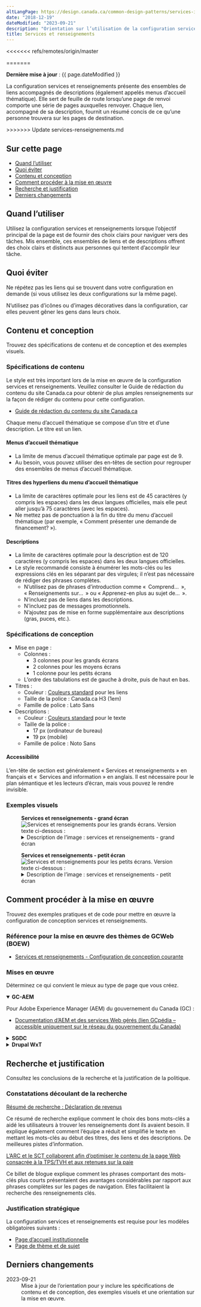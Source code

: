 ```yaml
---
altLangPage: https://design.canada.ca/common-design-patterns/services-information.html
date: "2018-12-19"
dateModified: "2023-09-21"
description: "Orientation sur l’utilisation de la configuration services et renseignements sur le site Canada.ca."
title: Services et renseignements
---
```

<<<<<<< refs/remotes/origin/master




=======
<p><strong>Dernière mise à jour</strong>&nbsp;: {{ page.dateModified }}</p>
<p>La configuration services et renseignements présente des ensembles de liens accompagnés de descriptions (également appelés menus d’accueil thématique). Elle sert de feuille de route lorsqu’une page de renvoi comporte une série de pages auxquelles renvoyer. Chaque lien, accompagné de sa description, fournit un résumé concis de ce qu’une personne trouvera sur les pages de destination.</p>
<div class="pattern-demo mrgn-tp-lg mrgn-bttm-xl"><img src="/images/services-info-generic-en.png" class="img-responsive" alt="" /></div>
>>>>>>> Update services-renseignements.md
<section>
  <h2>Sur cette page</h2>
  <ul>
    <li><a href="#utiliser">Quand l’utiliser</a></li>
    <li><a href="#eviter">Quoi éviter</a></li>
    <li><a href="#contenu">Contenu et conception</a></li>
    <li><a href="#œuvre">Comment procéder à la mise en œuvre</a></li>
    <li><a href="#recherche">Recherche et justification</a></li>
    <li><a href="#changements">Derniers changements</a></li>
  </ul>
</section>
<section id="utiliser">
  <h2>Quand l’utiliser</h2>
  <p>Utilisez la configuration services et renseignements lorsque l’objectif principal de la page est de fournir des choix clairs pour naviguer vers des tâches. Mis ensemble, ces ensembles de liens et de descriptions offrent des choix clairs et distincts aux personnes qui tentent d’accomplir leur tâche.</p>
</section>
<section id="eviter">
  <h2>Quoi éviter</h2>
  <p>Ne répétez pas les liens qui se trouvent dans votre configuration en demande (si vous utilisez les deux configurations sur la même page).</p>
  <p>N’utilisez pas d’icônes ou d’images décoratives dans la configuration, car elles peuvent gêner les gens dans leurs choix.</p>
</section>
<section id="contenu">
  <h2>Contenu et conception</h2>
  <p>Trouvez des spécifications de contenu et de conception et des exemples visuels.</p>
  <h3>Spécifications de contenu</h3>
  <p>Le style est très important lors de la mise en œuvre de la configuration services et renseignements. Veuillez consulter le Guide de rédaction du contenu du site Canada.ca pour obtenir de plus amples renseignements sur la façon de rédiger du contenu pour cette configuration.</p>
  <ul>
    <li><a href="https://conception.canada.ca/guide-redaction/">Guide de rédaction du contenu du site Canada.ca</a></li>
  </ul>
  <p>Chaque menu d’accueil thématique se compose d’un titre et d’une description. Le titre est un lien.</p>
  <h4>Menus d’accueil thématique</h4>
  <ul>
    <li>La limite de menus d’accueil thématique optimale par page est de 9.</li>
    <li>Au besoin, vous pouvez utiliser des en-têtes de section pour regrouper des ensembles de menus d’accueil thématique.</li>
  </ul>
  <h4>Titres des hyperliens du menu d’accueil thématique</h4>
  <ul>
    <li>La limite de caractères optimale pour les liens est de 45 caractères (y compris les espaces) dans les deux langues officielles, mais elle peut aller jusqu’à 75 caractères (avec les espaces).</li>
    <li>Ne mettez pas de ponctuation à la fin du titre du menu d’accueil thématique (par exemple, &laquo;&nbsp;Comment présenter une demande de financement?&nbsp;&raquo;).</li>
  </ul>
  <h4>Descriptions</h4>
  <ul>
    <li>La limite de caractères optimale pour la description est de 120 caractères (y compris les espaces) dans les deux langues officielles.</li>
    <li>Le style recommandé consiste à énumérer les mots-clés ou les expressions clés en les séparant par des virgules; il n’est pas nécessaire de rédiger des phrases complètes.
      <ul>
        <li>N’utilisez pas de phrases d’introduction comme &laquo;&nbsp; Comprend… &nbsp;&raquo;, &laquo;&nbsp;Renseignements sur… &nbsp;&raquo; ou &laquo;&nbsp;Apprenez-en plus au sujet de… &nbsp;&raquo;.</li>
        <li>N’incluez pas de liens dans les descriptions.</li>
        <li>N’incluez pas de messages promotionnels.</li>
        <li>N’ajoutez pas de mise en forme supplémentaire aux descriptions (gras, puces, etc.).</li>
      </ul>
    </li>
  </ul>
  <h3>Spécifications de conception</h3>
  <ul>
    <li>Mise en page&nbsp;:
      <ul>
        <li>Colonnes&nbsp;:
          <ul>
            <li>3 colonnes pour les grands écrans</li>
            <li>2 colonnes pour les moyens écrans</li>
            <li>1 colonne pour les petits écrans</li>
          </ul>
        </li>
        <li>L’ordre des tabulations est de gauche à droite, puis de haut en bas.</li>
      </ul>
    </li>
    <li>
        Titres&nbsp;:
        <ul>
            <li>Couleur&nbsp;: <a href="https://design.canada.ca/styles/colours.html">Couleurs standard</a> pour les liens</li>
            <li>Taille de la police&nbsp;: Canada.ca H3 (1em)</li>
            <li>Famille de police&nbsp;: Lato Sans</li>
        </ul>
    </li>
    <li>Descriptions&nbsp;:
      <ul>
        <li>Couleur&nbsp;: <a href="/styles/couleurs.html">Couleurs standard</a> pour le texte</li>
        <li>Taille de la police&nbsp;:
          <ul>
            <li>17&nbsp;px (ordinateur de bureau)</li>
            <li>19&nbsp;px (mobile)</li>
          </ul>
        </li>
        <li>Famille de police&nbsp;: Noto Sans</li>
      </ul>
    </li>
  </ul>
  <h4>Accessibilité</h4>
  <p>L’en-tête de section est généralement &laquo;&nbsp;Services et renseignements&nbsp;&raquo; en français et &laquo;&nbsp; Services and information&nbsp;&raquo; en anglais. Il est nécessaire pour le plan sémantique et les lecteurs d’écran, mais vous pouvez le rendre invisible.</p>
  <h3>Exemples visuels</h3>
  <div class="pattern-demo mrgn-tp-md mrgn-bttm-md">
    <figure class="mrgn-tp-md mrgn-bttm-lg">
      <figcaption><b>Services et renseignements - grand écran</b></figcaption>
      <img src="/images/services-info-fr.png" class="img-responsive" alt="Services et renseignements pour les grands écrans. Version texte ci-dessous&nbsp;:" />
      <details>
        <summary class="wb-toggle" data-toggle='{"print":"on"}'>Description de l’image&nbsp;: services et renseignements - grand écran</summary>
        <p>Neuf menus d’accueil thématique distincts sont affichés sur trois colonnes et trois lignes. Le titre de chaque menu d’accueil thématique est un lien. En dessous du titre figurent des mots-clés qui décrivent ce que l’on trouvera en cliquant sur le titre du lien.</p>
      </details>
    </figure>
  </div>
  <div class="pattern-demo mrgn-tp-md mrgn-bttm-md">
    <figure class="mrgn-tp-md mrgn-bttm-lg">
      <figcaption><b>Services et renseignements - petit écran</b></figcaption>
      <img src="/images/services-info-sm-fr.png" class="img-responsive" alt="Services et renseignements pour les petits écrans. Version texte ci-dessous&nbsp;:" />
      <details>
        <summary class="wb-toggle" data-toggle='{"print":"on"}'>Description de l’image&nbsp;: services et renseignements - petit écran</summary>
        <p>Neuf menus d’accueil thématique distincts sont affichés sous forme de liste. Le titre de chaque menu d’accueil thématique est un lien. En dessous du titre figurent des mots-clés qui décrivent ce que l’on trouvera en cliquant sur le titre du lien.</p>
      </details>
    </figure>
  </div>
</section>
<section id="œuvre">
  <h2>Comment procéder à la mise en œuvre</h2>
  <p>Trouvez des exemples pratiques et de code pour mettre en œuvre la configuration de conception services et renseignements.</p>
  <h3>Référence pour la mise en œuvre des thèmes de GCWeb (BOEW)</h3>
  <ul>
    <li><a href="https://wet-boew.github.io/GCWeb/components/gc-servinfo/gc-srvinfo.html">Services et renseignements&nbsp;-&nbsp;Configuration de conception courante</a></li>
  </ul>
  <h3>Mises en œuvre</h3>
  <p>Déterminez ce qui convient le mieux au type de page que vous créez.</p>
  <div class="row">
    <div class="col-md-8">
      <div class="wb-tabs mrgn-tp-lg">
        <div class="tabpanels">
          <details id="004" open="open">
            <summary><strong>GC-AEM</strong></summary>
            <p class="mrgn-tp-lg">Pour Adobe Experience Manager (AEM) du gouvernement du Canada (GC)&nbsp;:</p>
            <ul>
              <li><a href="https://www.gcpedia.gc.ca/wiki/Documentation_d%27AEM_sp%C3%A9cifique_au_GC_6.5">Documentation d’AEM et des services Web gérés (lien GCpédia – accessible uniquement sur le réseau du gouvernement du Canada)</a></li>
            </ul>
          </details>
          <details id="005">
            <summary><strong>SGDC</strong></summary>
            <p class="mrgn-tp-lg">Pour la Solution de gabarits à déploiement centralisé (SGDC)&nbsp;:</p>
            <ul>
              <li><a href="https://cenw-wscoe.github.io/sgdc-cdts/docs/index-fr.html">Documentation de la SGDC</a></li>
            </ul>
          </details>
          <details id="006">
            <summary><strong>Drupal WxT</strong></summary>
            <p class="mrgn-tp-lg">Pour Drupal WxT&nbsp;:</p>
            <ul>
              <li><a href="https://drupalwxt.github.io">Documentation de Drupal WxT (en anglais seulement)</a></li>
            </ul>
          </details>
        </div>
      </div>
    </div>
  </div>
</section>
<section id="recherche">
  <h2>Recherche et justification</h2>
  <p>Consultez les conclusions de la recherche et la justification de la politique.</p>
  <h3>Constatations découlant de la recherche</h3>
  <p><a href="https://blogue.canada.ca/resumes-recherche/comptes-entreprises-resume-recherche.html">Résumé de recherche&nbsp;: Déclaration de revenus</a></p>
  <p>Ce résumé de recherche explique comment le choix des bons mots-clés a aidé les utilisateurs à trouver les renseignements dont ils avaient besoin. Il explique également comment l’équipe a réduit et simplifié le texte en mettant les mots-clés au début des titres, des liens et des descriptions. De meilleures pistes d’information.</p>
  <p><a href="https://blogue.canada.ca/2018/08/16/collab-impots.html">L’ARC et le SCT collaborent afin d’optimiser le contenu de la page Web consacrée à la TPS/TVH et aux retenues sur la paie</a></p>
  <p>Ce billet de blogue explique comment les phrases comportant des mots-clés plus courts présentaient des avantages considérables par rapport aux phrases complètes sur les pages de navigation. Elles facilitaient la recherche des renseignements clés.</p>
  <h3>Justification stratégique</h3>
  <p>La configuration services et renseignements est requise pour les modèles obligatoires suivants&nbsp;:</p>
  <ul>
    <li><a href="/modeles-obligatoire/pages-profil-institutionnel.html">Page d’accueil institutionnelle</a></li>
    <li><a href="/modeles-obligatoire/theme-sujet.html">Page de thème et de sujet</a></li>
  </ul>
</section>
<section id="changements">
  <h2>Derniers changements</h2>
  <dl class="dl-horizontal">
    <dt>
      <time datetime="2023-09-21" class="link-muted">2023-09-21</time>
    </dt>
    <dd>Mise à jour de l’orientation pour y inclure les spécifications de contenu et de conception, des exemples visuels et une orientation sur la mise en œuvre.</dd>
  </dl>
</section>
